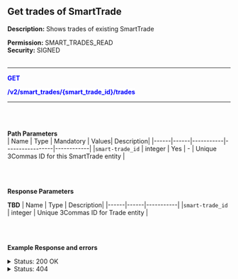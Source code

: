 ## Get trades of SmartTrade<br>

**Description:** Shows trades of existing SmartTrade<br>

**Permission:** SMART_TRADES_READ<br>
**Security:** SIGNED<br>
<br>

----------

<mark style="color:blue;background-color:white" > **GET**

<mark style="color:blue;background-color:white" > **/v2/smart_trades/{smart_trade_id}/trades**

----------

<br>
<br>


**Path Parameters**<br>
| Name | Type |	Mandatory |	Values| Description|
|------|------|-----------|-----------------|------------|
|`smart-trade_id` | integer	| Yes | - | Unique 3Commas ID for this SmartTrade entity |

<br>
<br>

**Response Parameters**<br>

**TBD** 
| Name | Type |	Description|
|------|------|-----------|
|`smart-trade_id` | integer	| Unique 3Commas ID for Trade entity |

<br>
<br>

**Example Response and errors**

<details>
<summary>Status: 200 OK</summary><br>

```json
[
    {
        "id": 1006258046,
        "average_price": "0.107068273092369477911646586345381526",
        "follow_price_type": "ask",
        "initial_amount": "15.0",
        "initial_total": "1.5996",
        "order_price": "0.10664",
        "order_side": "buy",
        "order_type": "limit",
        "pair": "USDT_DOGE",
        "position_percentage": null,
        "realised_amount": "14.94",
        "realised_total": "1.5996",
        "status": "finished",
        "take_profit_percentage": null,
        "trade_purpose": "position",
        "trail_percentage": null,
        "trail_value": null,
        "trailing_enabled": false,
        "trailing_last_price": null,
        "trailing_last_price_updated_at": null,
        "trigger_condition": null,
        "trigger_price": null,
        "trigger_price_percentage": null,
        "trigger_type": "none",
        "created_at": "2024-08-12T16:24:38.384Z",
        "updated_at": "2024-08-12T16:56:10.437Z",
        "realised_percentage": "100.0",
        "initial_price": "0.10664",
        "realised_price": "0.10706",
        "cancelable": false,
        "force_processable": false
    },
    { ...
    },
    {
        "id": 1006258056,
        "average_price": null,
        "follow_price_type": "last",
        "initial_amount": "14.0",
        "initial_total": "1.4182",
        "order_price": null,
        "order_side": "sell",
        "order_type": "market",
        "pair": "USDT_DOGE",
        "position_percentage": "100.0",
        "realised_amount": "0.0",
        "realised_total": null,
        "status": "to_process",
        "take_profit_percentage": null,
        "trade_purpose": "stop_loss",
        "trail_percentage": null,
        "trail_value": null,
        "trailing_enabled": false,
        "trailing_last_price": null,
        "trailing_last_price_updated_at": null,
        "trigger_condition": "less_or_equal",
        "trigger_price": "0.1013",
        "trigger_price_percentage": null,
        "trigger_type": "conditional",
        "created_at": "2024-08-12T16:24:38.461Z",
        "updated_at": "2024-08-12T16:56:10.850Z",
        "realised_percentage": "0.0",
        "initial_price": "0.1013",
        "realised_price": null,
        "cancelable": true,
        "force_processable": true
    }
]
```
</details>

<details>
<summary>Status: 404 </summary><br>

```json
{
    "error": "Not found",
    "error_description": "Smart Trade not found"
}
```
</details>

